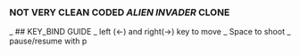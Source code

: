 ### NOT VERY CLEAN CODED _ALIEN INVADER_ CLONE

_ ## KEY_BIND GUIDE
    _ left (<-) and right(->) key to move
    _ Space to shoot
    _ pause/resume with p
